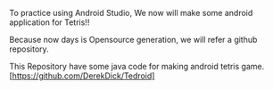 To practice using Android Studio, We now will make some android application for Tetris!!

Because now days is Opensource generation, we will refer a github repository.

This Repository have some java code for making android tetris game. [https://github.com/DerekDick/Tedroid]

